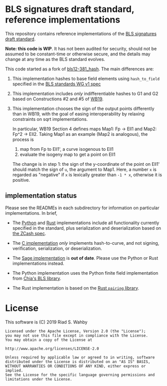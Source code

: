 # BLS signatures draft standard, reference implementations

This repository contains reference implementations of the
[BLS signatures draft standard](https://github.com/pairingwg/bls_standard).

**Note: this code is WIP**. It has not been audited for security, should
not be assumed to be constant-time or otherwise secure, and the details
may change at any time as the BLS standard evolves.

This code started as a fork of [bls12-381_hash](https://github.com/kwantam/bls12-381_hash).
The main differences are:

1. This implementation hashes to base field elements using `hash_to_field` specified
   in the [BLS standards WG v1 spec](https://github.com/pairingwg/bls_standard/blob/master/minutes/spec-v1.md)

2. This implementation includes *only* indifferentiable hashes to
   G1 and G2 based on Constructions #2 and #5 of [WB19](https://bls-hash.crypto.fyi).

3. This implementation chooses the sign of the output points differently than in
   WB19, with the goal of easing interoperability by relaxing constraints on sqrt implementations.

   In particular, WB19 Section 4 defines maps Map1: Fp -> Ell1 and Map2: Fp^2 -> Ell2.
   Taking Map1 as an example (Map2 is analogous), the process is

   1. map from Fp to Ell1', a curve isogenous to Ell1
   2. evaluate the isogeny map to get a point on Ell1

   The change is in step 1: the sign of the y-coordinate of the point on Ell1' should
   match the sign of `u`, the argument to Map1. Here, a number `x` is regarded as "negative"
   if `x` is lexically greater than `-1 * x`, otherwise it is positive.

## implementation status

Please see the READMEs in each subdirectory for information on particular
implementations. In brief,

- The [Python](python-impl/) and [Rust](rust-impl/)
  implementations include all functionality currently specified in the
  standard, plus serialization and deserialization based on
  [the ZCash spec](https://github.com/zkcrypto/pairing/blob/master/src/bls12_381/README.md).

- The [C implementation](c-impl/) *only* implements hash-to-curve, and not
  signing, verification, serialization, or deserialization.

- The [Sage implementation](sage-impl/) is **out of date**. Please use the
  Python or Rust implementations instead.

- The Python implementation uses the Python finite field implementation
  from [Chia's BLS library](https://github.com/chia-network/bls-signatures).

- The Rust implementation is based on the [Rust `pairing` library](https://github.com/zkcrypto/pairing).

# License

This software is (C) 2019 Riad S. Wahby

    Licensed under the Apache License, Version 2.0 (the "License");
    you may not use this file except in compliance with the License.
    You may obtain a copy of the License at

    http://www.apache.org/licenses/LICENSE-2.0

    Unless required by applicable law or agreed to in writing, software
    distributed under the License is distributed on an "AS IS" BASIS,
    WITHOUT WARRANTIES OR CONDITIONS OF ANY KIND, either express or implied.
    See the License for the specific language governing permissions and
    limitations under the License.
